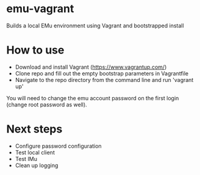 emu-vagrant
===========

Builds a local EMu environment using Vagrant and bootstrapped install 

How to use
==========
* Download and install Vagrant (https://www.vagrantup.com/)
* Clone repo and fill out the empty bootstrap parameters in Vagrantfile
* Navigate to the repo directory from the command line and run 'vagrant up'


You will need to change the emu account password on the first login (change root password as well). 

Next steps
==========
* Configure password configuration
* Test local client
* Test IMu
* Clean up logging